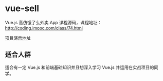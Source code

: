 # vue-sell
Vue.js 高仿饿了么外卖 App 课程源码，课程地址： http://coding.imooc.com/class/74.html

[项目演示地址](http://vuejssellapp.t.imooc.io/#!/)


## 适合人群
适合有一定 Vue.js 和前端基础知识并且想深入学习 Vue.js 并运用在实战项目的同学。

